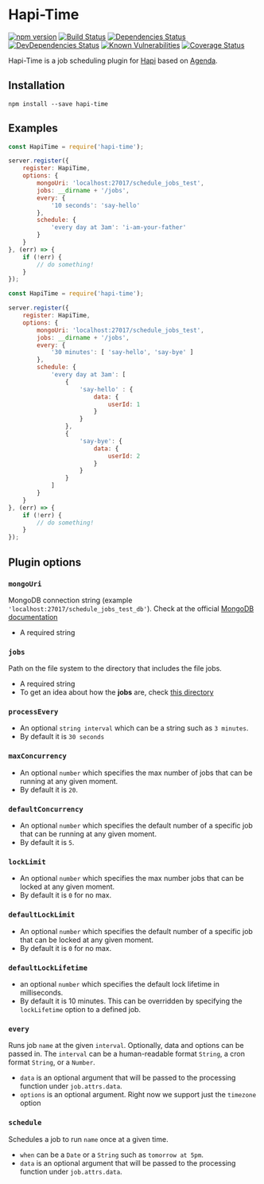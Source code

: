 # Hapi-Time

[![npm version](https://badge.fury.io/js/hapi-time.svg)](http://badge.fury.io/js/hapi-time)
[![Build Status](https://secure.travis-ci.org/angelstoone/hapi-time.svg)](http://travis-ci.org/angelstoone/hapi-time)
[![Dependencies Status](https://david-dm.org/angelstoone/hapi-time.svg)](https://david-dm.org/angelstoone/hapi-time)
[![DevDependencies Status](https://david-dm.org/angelstoone/hapi-time/dev-status.svg)](https://david-dm.org/angelstoone/hapi-time#info=devDependencies)
[![Known Vulnerabilities](https://snyk.io/test/npm/hapi-time/badge.svg)](https://snyk.io/test/npm/hapi-time)
[![Coverage Status](https://coveralls.io/repos/github/angelstoone/hapi-time/badge.svg)](https://coveralls.io/github/angelstoone/hapi-time?branch=master)

Hapi-Time is a job scheduling plugin for [Hapi](hapijs.com) based on [Agenda](https://github.com/rschmukler/agenda).

## Installation
```
npm install --save hapi-time
```

## Examples
```javascript
const HapiTime = require('hapi-time');

server.register({
    register: HapiTime,
    options: {
        mongoUri: 'localhost:27017/schedule_jobs_test',
        jobs: __dirname + '/jobs',
        every: {
            '10 seconds': 'say-hello'
        },
        schedule: {
            'every day at 3am': 'i-am-your-father'
        }
    }
}, (err) => {
    if (!err) {
        // do something!
    }
});
```

```javascript
const HapiTime = require('hapi-time');

server.register({
    register: HapiTime,
    options: {
        mongoUri: 'localhost:27017/schedule_jobs_test',
        jobs: __dirname + '/jobs',
        every: {
            '30 minutes': [ 'say-hello', 'say-bye' ]
        },
        schedule: {
            'every day at 3am': [
                {
                    'say-hello' : {
                        data: {
                            userId: 1
                        }
                    }
                },
                {
                    'say-bye': {
                        data: {
                            userId: 2
                        }
                    }
                }
            ]
        }
    }
}, (err) => {
    if (!err) {
        // do something!
    }
});
```

## Plugin options
### `mongoUri`
MongoDB connection string (example `'localhost:27017/schedule_jobs_test_db'`). Check at the official [MongoDB documentation](https://docs.mongodb.org/manual/reference/connection-string/)
- A required string

### `jobs`
Path on the file system to the directory that includes the file jobs.
- A required string
- To get an idea about how the **jobs** are, check [this directory](https://github.com/angelstoone/hapi-time/tree/master/test/jobs)

### `processEvery`
- An optional `string interval` which can be a string such as `3 minutes`.
- By default it is `30 seconds`

### `maxConcurrency`
- An optional `number` which specifies the max number of jobs that can be running at any given moment.
- By default it is `20`.

### `defaultConcurrency`
- An optional `number` which specifies the default number of a specific job that can be running at any given moment.
- By default it is `5`.

### `lockLimit`
- An optional `number` which specifies the max number jobs that can be locked at any given moment.
- By default it is `0` for no max.

### `defaultLockLimit`
- An optional `number` which specifies the default number of a specific job that can be locked at any given moment.
- By default it is `0` for no max.

### `defaultLockLifetime`
- an optional `number` which specifies the default lock lifetime in milliseconds.
- By default it is 10 minutes. This can be overridden by specifying the `lockLifetime` option to a defined job.

### `every`
Runs job `name` at the given `interval`. Optionally, data and options can be passed in. The `interval` can be a human-readable format `String`, a cron format `String`, or a `Number`.
- `data` is an optional argument that will be passed to the processing function under `job.attrs.data`.
- `options` is an optional argument. Right now we support just the `timezone`  option

### `schedule`
Schedules a job to run `name` once at a given time.
- `when` can be a `Date` or a `String` such as `tomorrow at 5pm`.
- `data` is an optional argument that will be passed to the processing function under `job.attrs.data`.
